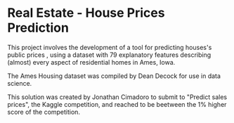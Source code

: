 # Real Estate - House Prices Prediction

This project involves the development of a tool for predicting houses's public prices , using a dataset with 79 explanatory features describing (almost) every aspect of residential homes in Ames, Iowa.

The Ames Housing dataset was compiled by Dean Decock for use in data science.

This solution was created by Jonathan Cimadoro to submit to "Predict sales prices", the Kaggle competition, and reached to be beetween the 1% higher score of the competition.
